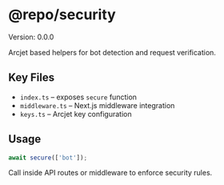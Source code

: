 # @repo/security

Version: 0.0.0

Arcjet based helpers for bot detection and request verification.

## Key Files
- `index.ts` – exposes `secure` function
- `middleware.ts` – Next.js middleware integration
- `keys.ts` – Arcjet key configuration

## Usage
```ts
await secure(['bot']);
```
Call inside API routes or middleware to enforce security rules.
